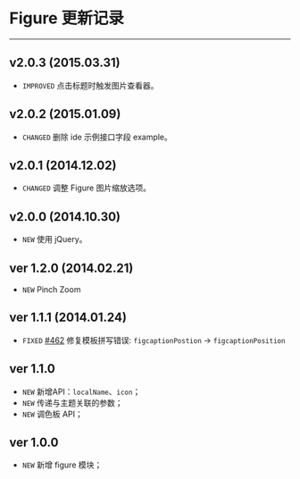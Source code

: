# Figure 更新记录
---

## v2.0.3 (2015.03.31)

- `IMPROVED` 点击标题时触发图片查看器。

## v2.0.2 (2015.01.09)

- `CHANGED` 删除 ide 示例接口字段 example。

## v2.0.1 (2014.12.02)

- `CHANGED` 调整 Figure 图片缩放选项。

## v2.0.0 (2014.10.30)

- `NEW` 使用 jQuery。

## ver 1.2.0 (2014.02.21)

- `NEW` Pinch Zoom

## ver 1.1.1 (2014.01.24)

- `FIXED` [#462](https://github.com/allmobilize/issues/issues/462) 修复模板拼写错误: `figcaptionPostion` → `figcaptionPosition`


## ver 1.1.0
- `NEW` 新增API：`localName`、`icon`；
- `NEW` 传递与主题关联的参数；
- `NEW` 调色板 API；

## ver 1.0.0

- `NEW` 新增 figure 模块；
